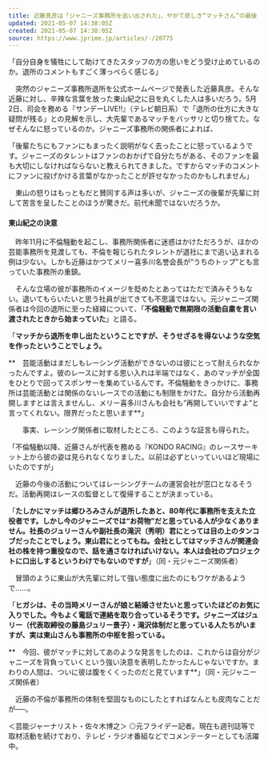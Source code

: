 ```yaml
---
title: 近藤真彦は「ジャニーズ事務所を追い出された」、やがて悲しき“マッチさん”の最後
updated: 2021-05-07 14:38:05Z
created: 2021-05-07 14:38:05Z
source: https://www.jprime.jp/articles/-/20775
---
```


「自分自身を犠牲にして助けてきたスタッフの方の思いをどう受け止めているのか。退所のコメントもすごく薄っぺらく感じる」

　突然のジャニーズ事務所退所を公式ホームページで発表した近藤真彦。そんな近藤に対し、辛辣な言葉を放った東山紀之に目を丸くした人は多いだろう。5月2日、司会を務める『サンデーLIVE!!』（テレビ朝日系）で「退所の仕方に大きな疑問が残る」との見解を示し、大先輩であるマッチをバッサリと切り捨てた。なぜそんなに怒っているのか。ジャニーズ事務所の関係者によれば、

「後輩たちにもファンにもまったく説明がなく去ったことに怒っているようです。ジャニーズのタレントはファンのおかげで自分たちがある、そのファンを最も大切にしなければならないと教えられてきました。ですからマッチのコメントにファンに投げかける言葉がなかったことが許せなかったのかもしれません」

　東山の怒りはもっともだと賛同する声は多いが、ジャニーズの後輩が先輩に対して苦言を呈したことのほうが驚きだ。前代未聞ではないだろうか。

#### 東山紀之の決意

　昨年11月に不倫騒動を起こし、事務所関係者に迷惑はかけただろうが、ほかの芸能事務所を見渡しても、不倫を報じられたタレントが退社にまで追い込まれる例は少ない。しかも近藤はかつてメリー喜多川名誉会長が“うちのトップ”とも言っていた事務所の重鎮。

　そんな立場の彼が事務所のイメージを貶めたとあってはただで済みそうもない。退いてもらいたいと思う社員が出てきても不思議ではない。元ジャニーズ関係者は今回の退所に至った経緯について、「**不倫騒動で無期限の活動自粛を言い渡されたときから始まっていた**」と語る。

「**マッチから退所を申し出たということですが、そうせざるを得ないような空気を作ったということでしょう。**

**　芸能活動はまだしもレーシング活動ができないのは彼にとって耐えられなかったんですよ。彼のレースに対する思い入れは半端ではなく、あのマッチが全国をひとりで回ってスポンサーを集めているんです。不倫騒動をきっかけに、事務所は芸能活動とは関係のないレースでの活動にも制限をかけた。自分から活動再開しますとは言えませんし、メリー喜多川さんも会社も“再開していいですよ”と言ってくれない。限界だったと思います**」

　　事実、レーシング関係者に取材したところ、このような証言も得られた。

「不倫騒動以降、近藤さんが代表を務める『KONDO RACING』のレースサーキット上から彼の姿は見られなくなりました。以前は必ずといっていいほど現場にいたのですが」

　近藤の今後の活動についてはレーシングチームの運営会社が窓口となるそうだ。活動再開はレースの監督として復帰することが決まっている。

「**たしかにマッチは郷ひろみさんが退所したあと、80年代に事務所を支えた立役者です。しかし今のジャニーズでは“お荷物”だと思っている人が少なくありません。社長のジュリーさんや副社長の滝沢（秀明）君にとっては目の上のタンコブだったことでしょう。東山君にとってもね。会社としてはマッチさんが関連会社の株を持つ重役なので、話を通さなければいけない。本人は会社のプロジェクトに口出しするというわけでもないのですが**」（同・元ジャニーズ関係者）

　冒頭のように東山が大先輩に対して強い態度に出たのにもワケがあるようで……。

「**ヒガシは、その当時メリーさんが娘と結婚させたいと思っていたほどのお気に入りでした。今もよく電話で連絡を取り合っているそうです。ジャニーズはジュリー（代表取締役の藤島ジュリー景子）・滝沢体制だと思っている人たちがいますが、実は東山さんも事務所の中枢を担っている。**

**　今回、彼がマッチに対してあのような発言をしたのは、これからは自分がジャニーズを背負っていくという強い決意を表明したかったんじゃないですか。まわりの人間は、ついに彼は腹をくくったのだと見ています**」（同・元ジャニーズ関係者）

　近藤の不倫が事務所の体制を堅固なものにしたとすればなんとも皮肉なことだが──。

＜芸能ジャーナリスト・佐々木博之＞ ◎元フライデー記者。現在も週刊誌等で取材活動を続けており、テレビ・ラジオ番組などでコメンテーターとしても活躍中。